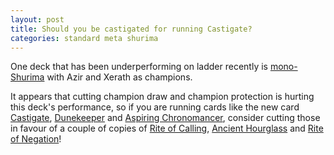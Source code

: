 ```yaml
---
layout: post
title: Should you be castigated for running Castigate?
categories: standard meta shurima
---
```


One deck that has been underperforming on ladder recently is [mono-Shurima](https://lor.gg/archetype/80/statistics) with Azir and Xerath as champions.

It appears that cutting champion draw and champion protection is hurting this deck's performance, so if you are running cards like the new card [Castigate](https://lor.gg/card/06SH056/statistics), [Dunekeeper](https://lor.gg/card/04SH026/statistics) and [Aspiring Chronomancer](https://lor.gg/card/04SH001/statistics), consider cutting those in favour of a couple of copies of [Rite of Calling](https://lor.gg/card/04SH121/decks), [Ancient Hourglass](https://lor.gg/card/04SH076/statistics) and [Rite of Negation](https://lor.gg/card/04SH059/statistics)! 
